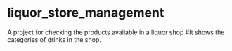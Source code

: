 # liquor_store_management

A project for checking the products available in a liquor shop
#It shows the categories of drinks in the shop.
